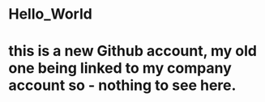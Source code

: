 # Hello_World
# this is a new Github account, my old one being linked to my company account so - nothing to see here.
